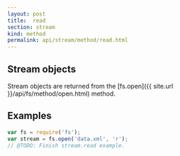```yaml
---
layout: post
title:  read
section: stream
kind: method
permalink: api/stream/method/read.html
---
```


## Stream objects

Stream objects are returned from the [fs.open]({{ site.url }}/api/fs/method/open.html) method.

## Examples

```javascript
var fs = require('fs');
var stream = fs.open('data.xml', 'r');
// @TODO: Finish stream.read example.
```









